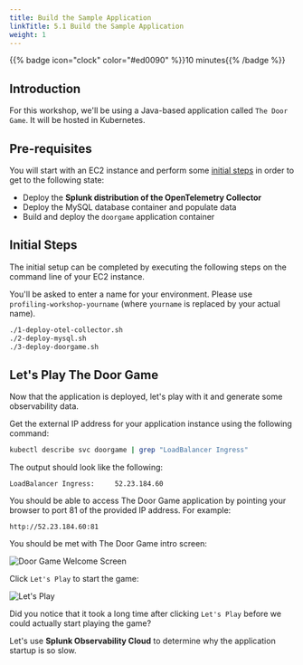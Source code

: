 ```yaml
---
title: Build the Sample Application
linkTitle: 5.1 Build the Sample Application
weight: 1
---
```


{{% badge icon="clock" color="#ed0090" %}}10 minutes{{% /badge %}}

## Introduction

For this workshop, we'll be using a Java-based application called `The Door Game`.  It will be hosted in Kubernetes.

## Pre-requisites

You will start with an EC2 instance and perform some [initial steps](#initial-steps) in order to get to the following state:

* Deploy the **Splunk distribution of the OpenTelemetry Collector**
* Deploy the MySQL database container and populate data
* Build and deploy the `doorgame` application container

## Initial Steps

The initial setup can be completed by executing the following steps on the command line of your EC2 instance.

You'll be asked to enter a name for your environment.  Please use `profiling-workshop-yourname` (where `yourname` is replaced by your actual name).

``` bash
./1-deploy-otel-collector.sh
./2-deploy-mysql.sh
./3-deploy-doorgame.sh
```

## Let's Play The Door Game

Now that the application is deployed, let's play with it and generate some observability data.

Get the external IP address for your application instance using the following command:

```` bash
kubectl describe svc doorgame | grep "LoadBalancer Ingress"
````

The output should look like the following:

```` text
LoadBalancer Ingress:     52.23.184.60
````

You should be able to access The Door Game application by pointing your browser to port 81 of the provided IP address.  For example:

```` text
http://52.23.184.60:81
````

You should be met with The Door Game intro screen:

![Door Game Welcome Screen](../images/door_game_initial_screen.png)

Click `Let's Play` to start the game: 

![Let's Play](../images/lets_play.png)

Did you notice that it took a long time after clicking `Let's Play` before we could actually start playing the game?   

Let's use **Splunk Observability Cloud** to determine why the application startup is so slow. 
